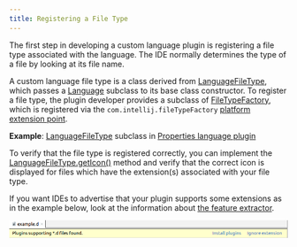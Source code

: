 ```yaml
---
title: Registering a File Type
---
```


The first step in developing a custom language plugin is registering a file type associated with the language.
The IDE normally determines the type of a file by looking at its file name.

A custom language file type is a class derived from
[LanguageFileType](upsource:///platform/core-api/src/com/intellij/openapi/fileTypes/LanguageFileType.java),
which passes a
[Language](upsource:///platform/core-api/src/com/intellij/lang/Language.java)
subclass to its base class constructor.
To register a file type, the plugin developer provides a subclass of
[FileTypeFactory](upsource:///platform/platform-api/src/com/intellij/openapi/fileTypes/FileTypeFactory.java), which is registered via the `com.intellij.fileTypeFactory`
[platform extension point](upsource:///platform/platform-resources/src/META-INF/PlatformExtensionPoints.xml).

**Example**:
[LanguageFileType](upsource:///platform/core-api/src/com/intellij/openapi/fileTypes/LanguageFileType.java)
subclass in
[Properties language plugin](upsource:///plugins/properties/properties-psi-api/src/com/intellij/lang/properties/PropertiesFileType.java)

To verify that the file type is registered correctly, you can implement the
[LanguageFileType.getIcon()](upsource:///platform/core-api/src/com/intellij/openapi/fileTypes/LanguageFileType.java)
method and verify that the correct icon is displayed for files which have the extension(s) associated with your file type.

If you want IDEs to advertise that your plugin supports some extensions as in the example below, look at the information about [the feature extractor](/plugin_repository/feature_extractor.md).

![File Extensions Type of Feature](/plugin_repository/img/feature_extractor_extensions.png)
